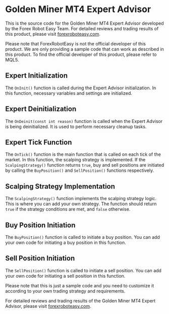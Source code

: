 # Golden Miner MT4 Expert Advisor

This is the source code for the Golden Miner MT4 Expert Advisor developed by the Forex Robot Easy Team. For detailed reviews and trading results of this product, please visit [forexroboteasy.com](https://forexroboteasy.com/forex-robot-review/golden-miner-mt4-review-high-yield-forex-software/).

Please note that ForexRobotEasy is not the official developer of this product. We are only providing a sample code that can work as described in this product. To find the official developer of this product, please refer to MQL5.

## Expert Initialization

The `OnInit()` function is called during the Expert Advisor initialization. In this function, necessary variables and settings are initialized.

## Expert Deinitialization

The `OnDeinit(const int reason)` function is called when the Expert Advisor is being deinitialized. It is used to perform necessary cleanup tasks.

## Expert Tick Function

The `OnTick()` function is the main function that is called on each tick of the market. In this function, the scalping strategy is implemented. If the `ScalpingStrategy()` function returns `true`, buy and sell positions are initiated by calling the `BuyPosition()` and `SellPosition()` functions respectively.

## Scalping Strategy Implementation

The `ScalpingStrategy()` function implements the scalping strategy logic. This is where you can add your own strategy. The function should return `true` if the strategy conditions are met, and `false` otherwise.

## Buy Position Initiation

The `BuyPosition()` function is called to initiate a buy position. You can add your own code for initiating a buy position in this function.

## Sell Position Initiation

The `SellPosition()` function is called to initiate a sell position. You can add your own code for initiating a sell position in this function.

Please note that this is just a sample code and you need to customize it according to your own trading strategy and requirements.

For detailed reviews and trading results of the Golden Miner MT4 Expert Advisor, please visit [forexroboteasy.com](https://forexroboteasy.com/forex-robot-review/golden-miner-mt4-review-high-yield-forex-software/).
